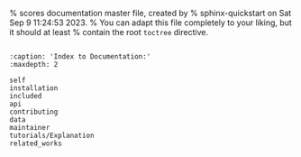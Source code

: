 % scores documentation master file, created by
% sphinx-quickstart on Sat Sep  9 11:24:53 2023.
% You can adapt this file completely to your liking, but it should at least
% contain the root `toctree` directive.

```{include} ../README.md
```


```{toctree}
:caption: 'Index to Documentation:'
:maxdepth: 2

self
installation
included
api
contributing
data
maintainer
tutorials/Explanation
related_works
```
